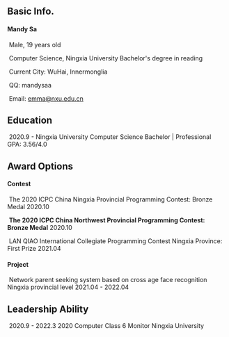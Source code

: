 ## Basic Info.
#### Mandy Sa

​	Male, 19 years old

​	Computer Science, Ningxia University Bachelor's degree in reading

​	Current City: WuHai, Innermonglia

​	QQ: mandysaa

​	Email: emma@nxu.edu.cn



## Education

​	2020.9 - 				 Ningxia University	Computer Science Bachelor | Professional GPA: 3.56/4.0





## Award Options

#### Contest

​	The 2020 ICPC China Ningxia Provincial Programming Contest: Bronze Medal	2020.10

​	**The 2020 ICPC China Northwest Provincial Programming Contest: Bronze Medal**	2020.10

​	LAN QIAO International Collegiate Programming Contest Ningxia Province: First Prize	2021.04



#### Project

​	Network parent seeking system based on cross age face recognition Ningxia provincial level	2021.04 - 2022.04



## Leadership Ability

​	2020.9 - 2022.3	2020 Computer Class 6	 Monitor	Ningxia University



#### 




